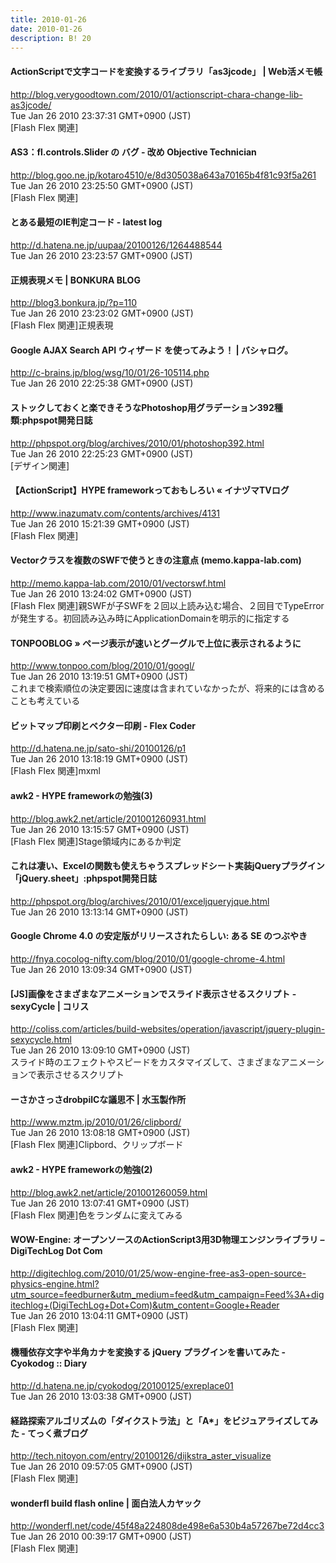```yaml
---
title: 2010-01-26
date: 2010-01-26
description: B! 20
---
```


#### ActionScriptで文字コードを変換するライブラリ「as3jcode」 | Web活メモ帳
http://blog.verygoodtown.com/2010/01/actionscript-chara-change-lib-as3jcode/<br>
Tue Jan 26 2010 23:37:31 GMT+0900 (JST)<br>
[Flash Flex 関連]


#### AS3：fl.controls.Slider の バグ - 改め Objective Technician
http://blog.goo.ne.jp/kotaro4510/e/8d305038a643a70165b4f81c93f5a261<br>
Tue Jan 26 2010 23:25:50 GMT+0900 (JST)<br>
[Flash Flex 関連]


####  とある最短のIE判定コード - latest log
http://d.hatena.ne.jp/uupaa/20100126/1264488544<br>
Tue Jan 26 2010 23:23:57 GMT+0900 (JST)<br>


#### 正規表現メモ | BONKURA BLOG
http://blog3.bonkura.jp/?p=110<br>
Tue Jan 26 2010 23:23:02 GMT+0900 (JST)<br>
[Flash Flex 関連]正規表現


#### Google AJAX Search API ウィザード を使ってみよう！ | バシャログ。
http://c-brains.jp/blog/wsg/10/01/26-105114.php<br>
Tue Jan 26 2010 22:25:38 GMT+0900 (JST)<br>


#### ストックしておくと楽できそうなPhotoshop用グラデーション392種類:phpspot開発日誌
http://phpspot.org/blog/archives/2010/01/photoshop392.html<br>
Tue Jan 26 2010 22:25:23 GMT+0900 (JST)<br>
[デザイン関連]


#### 【ActionScript】HYPE frameworkっておもしろい « イナヅマTVログ
http://www.inazumatv.com/contents/archives/4131<br>
Tue Jan 26 2010 15:21:39 GMT+0900 (JST)<br>
[Flash Flex 関連]


#### Vectorクラスを複数のSWFで使うときの注意点 (memo.kappa-lab.com)
http://memo.kappa-lab.com/2010/01/vectorswf.html<br>
Tue Jan 26 2010 13:24:02 GMT+0900 (JST)<br>
[Flash Flex 関連]親SWFが子SWFを２回以上読み込む場合、２回目でTypeErrorが発生する。初回読み込み時にApplicationDomainを明示的に指定する


#### TONPOOBLOG » ページ表示が速いとグーグルで上位に表示されるように 
http://www.tonpoo.com/blog/2010/01/googl/<br>
Tue Jan 26 2010 13:19:51 GMT+0900 (JST)<br>
これまで検索順位の決定要因に速度は含まれていなかったが、将来的には含めることも考えている


#### ビットマップ印刷とベクター印刷 - Flex Coder
http://d.hatena.ne.jp/sato-shi/20100126/p1<br>
Tue Jan 26 2010 13:18:19 GMT+0900 (JST)<br>
[Flash Flex 関連]mxml


#### awk2 - HYPE frameworkの勉強(3)
http://blog.awk2.net/article/201001260931.html<br>
Tue Jan 26 2010 13:15:57 GMT+0900 (JST)<br>
[Flash Flex 関連]Stage領域内にあるか判定


#### これは凄い、Excelの関数も使えちゃうスプレッドシート実装jQueryプラグイン「jQuery.sheet」:phpspot開発日誌
http://phpspot.org/blog/archives/2010/01/exceljqueryjque.html<br>
Tue Jan 26 2010 13:13:14 GMT+0900 (JST)<br>


#### Google Chrome 4.0 の安定版がリリースされたらしい: ある SE のつぶやき
http://fnya.cocolog-nifty.com/blog/2010/01/google-chrome-4.html<br>
Tue Jan 26 2010 13:09:34 GMT+0900 (JST)<br>


####   [JS]画像をさまざまなアニメーションでスライド表示させるスクリプト -sexyCycle | コリス
http://coliss.com/articles/build-websites/operation/javascript/jquery-plugin-sexycycle.html<br>
Tue Jan 26 2010 13:09:10 GMT+0900 (JST)<br>
スライド時のエフェクトやスピードをカスタマイズして、さまざまなアニメーションで表示させるスクリプト


#### ーさかさっさdrobpilCな議思不 | 水玉製作所
http://www.mztm.jp/2010/01/26/clipbord/<br>
Tue Jan 26 2010 13:08:18 GMT+0900 (JST)<br>
[Flash Flex 関連]Clipbord、クリップボード


#### awk2 - HYPE frameworkの勉強(2)
http://blog.awk2.net/article/201001260059.html<br>
Tue Jan 26 2010 13:07:41 GMT+0900 (JST)<br>
[Flash Flex 関連]色をランダムに変えてみる


#### WOW-Engine: オープンソースのActionScript3用3D物理エンジンライブラリ – DigiTechLog Dot Com
http://digitechlog.com/2010/01/25/wow-engine-free-as3-open-source-physics-engine.html?utm_source=feedburner&utm_medium=feed&utm_campaign=Feed%3A+digitechlog+(DigiTechLog+Dot+Com)&utm_content=Google+Reader<br>
Tue Jan 26 2010 13:04:11 GMT+0900 (JST)<br>
[Flash Flex 関連]


#### 機種依存文字や半角カナを変換する jQuery プラグインを書いてみた - Cyokodog :: Diary
http://d.hatena.ne.jp/cyokodog/20100125/exreplace01<br>
Tue Jan 26 2010 13:03:38 GMT+0900 (JST)<br>


#### 経路探索アルゴリズムの「ダイクストラ法」と「A*」をビジュアライズしてみた - てっく煮ブログ
http://tech.nitoyon.com/entry/20100126/dijkstra_aster_visualize<br>
Tue Jan 26 2010 09:57:05 GMT+0900 (JST)<br>
[Flash Flex 関連]


#### wonderfl build flash online | 面白法人カヤック
http://wonderfl.net/code/45f48a224808de498e6a530b4a57267be72d4cc3<br>
Tue Jan 26 2010 00:39:17 GMT+0900 (JST)<br>
[Flash Flex 関連]


